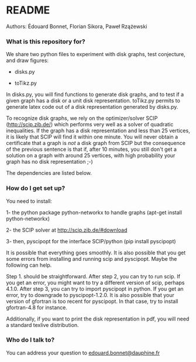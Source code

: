 # README #

Authors: Édouard Bonnet, Florian Sikora, Paweł Rzążewski

### What is this repository for? ###

We share two python files to experiment with disk graphs, test conjecture, and draw figures:

- disks.py

- toTikz.py 

In disks.py, you will find functions to generate disk graphs, and to test if a given graph has a disk or a unit disk representation. 
toTikz.py permits to generate latex code out of a disk representation generated by disks.py.

To recognize disk graphs, we rely on the optimizer/solver SCIP (http://scip.zib.de/)
which performs very well as a solver of quadratic inequalities.
If the graph has a disk representation and less than 25 vertices, it is likely that SCIP will find it within one minute.
You will never obtain a certificate that a graph is *not* a disk graph from SCIP but the consequence of the previous sentence
is that if, after 10 minutes, you still don't get a solution on a graph with around 25 vertices, with high probability your
graph has no disk representation ;-)

The dependencies are listed below. 

### How do I get set up? ###

You need to install:

1- the python package python-networkx to handle graphs (apt-get install python-networkx)

2- the SCIP solver at http://scip.zib.de/#download

3- then, pyscipopt for the interface SCIP/python (pip install pyscipopt)

It is possible that everything goes smoothly.
It is also possible that you get some errors from installing and running scip and pyscipopt.
Maybe the following can help.

Step 1. should be straightforward.
After step 2, you can try to run scip. 
If you get an error, you might want to try a different version of scip, perhaps 4.1.0.
After step 3, you can try to import pyscipopt in python.
If you get an error, try to downgrade to pyscipopt-1.2.0.
It is also possible that your version of gfortran is too recent for pyscipopt.
In that case, try to install gfortran-4.8 for instance.

Additionally, if you want to print the disk representation in pdf, you will need a standard texlive distribution.

### Who do I talk to? ###

You can address your question to edouard.bonnet@dauphine.fr
